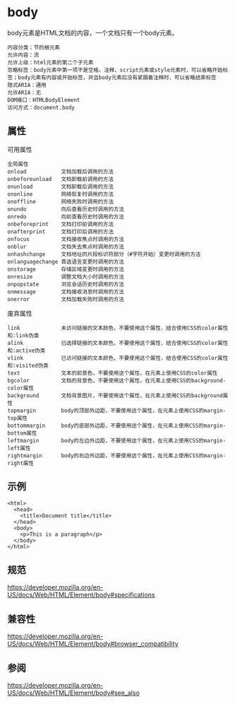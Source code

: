 # body

body元素是HTML文档的内容，一个文档只有一个body元素。

```
内容分类：节的根元素
允许内容：流
允许上级：html元素的第二个子元素
忽略标签：body元素中第一项不是空格、注释、script元素或style元素时，可以省略开始标签；body元素有内容或开始标签，并且body元素后没有紧跟着注释时，可以省略结束标签
隐式ARIA：通用
允许ARIA：无
DOM接口：HTMLBodyElement
访问方式：document.body
```

## 属性

可用属性

```
全局属性
onload           文档加载后调用的方法
onbeforeunload   文档卸载前调用的方法
onunload         文档卸载后调用的方法
ononline         网络恢复时调用的方法
onoffline        网络失败时调用的方法
onundo           向后查看历史时调用的方法
onredo           向前查看历史时调用的方法
onbeforeprint    文档打印前调用的方法
onafterprint     文档打印后调用的方法
onfocus          文档接收焦点时调用的方法
onblur           文档失去焦点时调用的方法
onhashchange     文档地址的片段标识符部分（#字符开始）变更时调用的方法
onlanguagechange 首选语言变更时调用的方法
onstorage        存储区域变更时调用的方法
onresize         调整文档大小时调用的方法
onpopstate       浏览会话历史时调用的方法
onmessage        文档接收消息时调用的方法
onerror          文档加载失败时调用的方法
```

废弃属性

```
link             未访问链接的文本颜色，不要使用这个属性，结合使用CSS的color属性和:link伪类
alink            已选择链接的文本颜色，不要使用这个属性，结合使用CSS的color属性和:active伪类
vlink            已访问链接的文本颜色，不要使用这个属性，结合使用CSS的color属性和:visited伪类
text             文本的前景色，不要使用这个属性，在元素上使用CSS的color属性
bgcolor          文档的背景色，不要使用这个属性，在元素上使用CSS的background-color属性
background       文档背景图片，不要使用这个属性，在元素上使用CSS的background属性
topmargin        body的顶部外边距，不要使用这个属性，在元素上使用CSS的margin-top属性
bottommargin     body的底部外边距，不要使用这个属性，在元素上使用CSS的margin-bottom属性
leftmargin       body的左边外边距，不要使用这个属性，在元素上使用CSS的margin-left属性
rightmargin      body的右边外边距，不要使用这个属性，在元素上使用CSS的margin-right属性
```

## 示例

```
<html>
  <head>
    <title>Document title</title>
  </head>
  <body>
    <p>This is a paragraph</p>
  </body>
</html>
```

## 规范

https://developer.mozilla.org/en-US/docs/Web/HTML/Element/body#specifications

## 兼容性

https://developer.mozilla.org/en-US/docs/Web/HTML/Element/body#browser_compatibility

## 参阅

https://developer.mozilla.org/en-US/docs/Web/HTML/Element/body#see_also





